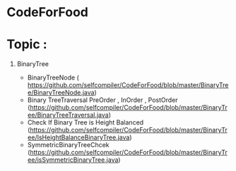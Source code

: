 # CodeForFood

# Topic :
  
  1. BinaryTree
  
      - BinaryTreeNode ( https://github.com/selfcompiler/CodeForFood/blob/master/BinaryTree/BinaryTreeNode.java)
      - Binary TreeTraversal PreOrder , InOrder , PostOrder (https://github.com/selfcompiler/CodeForFood/blob/master/BinaryTree/BinaryTreeTraversal.java)
      - Check If Binary Tree is Height Balanced (https://github.com/selfcompiler/CodeForFood/blob/master/BinaryTree/IsHeightBalanceBinaryTree.java)
      - SymmetricBinaryTreeChcek (https://github.com/selfcompiler/CodeForFood/blob/master/BinaryTree/isSymmetricBinaryTree.java)
  
  
